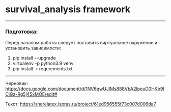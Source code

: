 # survival_analysis framework
---
### Подготовка:

Перед началом работы следует поставить виртуальное окружение и установить зависимости:

1. pip install --upgrade
2. virtualenv -p python3.9 venv
3. pip install -r requrements.txt

---
Черновик: https://docs.google.com/document/d/1NV6qwUJIMs888VbA2IpeuD0HKb9ICiGz-Rg5j45xMOE/edit#

Текст: https://sharelatex.ispras.ru/project/61ed956555f73c007d006da7
